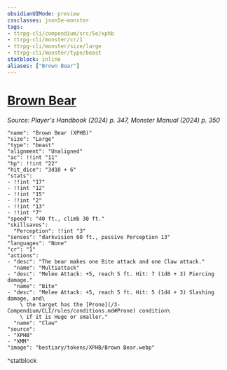 ```yaml
---
obsidianUIMode: preview
cssclasses: json5e-monster
tags:
- ttrpg-cli/compendium/src/5e/xphb
- ttrpg-cli/monster/cr/1
- ttrpg-cli/monster/size/large
- ttrpg-cli/monster/type/beast
statblock: inline
aliases: ["Brown Bear"]
---
```

# [Brown Bear](3-Compendium\CLI\bestiary\beast/brown-bear-xphb.md)
*Source: Player's Handbook (2024) p. 347, Monster Manual (2024) p. 350*  

```statblock
"name": "Brown Bear (XPHB)"
"size": "Large"
"type": "beast"
"alignment": "Unaligned"
"ac": !!int "11"
"hp": !!int "22"
"hit_dice": "3d10 + 6"
"stats":
- !!int "17"
- !!int "12"
- !!int "15"
- !!int "2"
- !!int "13"
- !!int "7"
"speed": "40 ft., climb 30 ft."
"skillsaves":
  "Perception": !!int "3"
"senses": "darkvision 60 ft., passive Perception 13"
"languages": "None"
"cr": "1"
"actions":
- "desc": "The bear makes one Bite attack and one Claw attack."
  "name": "Multiattack"
- "desc": "Melee Attack: +5, reach 5 ft. Hit: 7 (1d8 + 3) Piercing damage."
  "name": "Bite"
- "desc": "Melee Attack: +5, reach 5 ft. Hit: 5 (1d4 + 3) Slashing damage, and\
    \ the target has the [Prone](/3-Compendium/CLI/rules/conditions.md#Prone) condition\
    \ if it is Huge or smaller."
  "name": "Claw"
"source":
- "XPHB"
- "XMM"
"image": "bestiary/tokens/XPHB/Brown Bear.webp"
```
^statblock